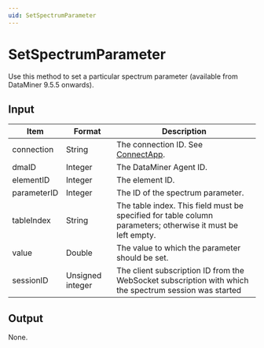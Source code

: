 ```yaml
---
uid: SetSpectrumParameter
---
```


# SetSpectrumParameter

Use this method to set a particular spectrum parameter (available from DataMiner 9.5.5 onwards).

## Input

| Item | Format | Description |
|--|--|--|
| connection | String | The connection ID. See [ConnectApp](xref:ConnectApp). |
| dmaID | Integer | The DataMiner Agent ID. |
| elementID | Integer | The element ID. |
| parameterID | Integer | The ID of the spectrum parameter. |
| tableIndex | String | The table index. This field must be specified for table column parameters; otherwise it must be left empty. |
| value | Double | The value to which the parameter should be set. |
| sessionID | Unsigned integer | The client subscription ID from the WebSocket subscription with which the spectrum session was started |

## Output

None.
